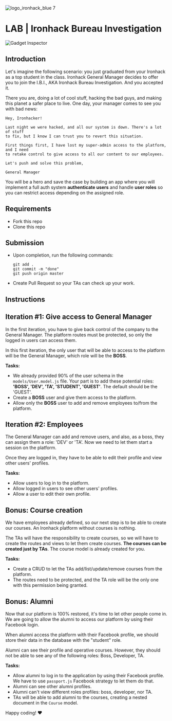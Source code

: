 ![logo_ironhack_blue 7](https://user-images.githubusercontent.com/23629340/40541063-a07a0a8a-601a-11e8-91b5-2f13e4e6b441.png)

# LAB | Ironhack Bureau Investigation

![Gadget Inspector](http://i.giphy.com/usZXhnivnVpEA.gif)

## Introduction

Let's imagine the following scenario: you just graduated from your Ironhack as a top student in the class. Ironhack General Manager decides to offer you to join the I.B.I., AKA Ironhack Bureau Investigation. And you accepted it.

There you are, doing a lot of cool stuff, hacking the bad guys, and making this planet a safer place to live. One day, your manager comes to see you with bad news:

```
Hey, Ironhacker!

Last night we were hacked, and all our system is down. There's a lot of stuff
to fix, but I know I can trust you to revert this situation.

First things first, I have lost my super-admin access to the platform, and I need
to retake control to give access to all our content to our employees.

Let's push and solve this problem,

General Manager
```

You will be a hero and save the case by building an app where you will implement a full auth system **authenticate users** and handle **user roles** so you can restrict access depending on the assigned role.

## Requirements

- Fork this repo
- Clone this repo

## Submission

- Upon completion, run the following commands:

  ```
  git add .
  git commit -m "done"
  git push origin master
  ```

- Create Pull Request so your TAs can check up your work.

## Instructions

## Iteration #1: Give access to General Manager

In the first iteration, you have to give back control of the company to the General Manager. The platform routes must be protected, so only the logged in users can access them.

In this first iteration, the only user that will be able to access to the platform will be the General Manager, which role will be the **BOSS**.

**Tasks:**

- We already provided 90% of the user schema in the `models/User.model.js` file. Your part is to add these potential roles: **'BOSS', 'DEV', 'TA', 'STUDENT', 'GUEST'**. The default should be the 'GUEST'.
- Create a **BOSS** user and give them access to the platform.
- Allow only the **BOSS** user to add and remove employees to/from the platform.

## Iteration #2: Employees

The General Manager can add and remove users, and also, as a boss, they can assign them a role: 'DEV' or 'TA'. Now we need to let them start a session on the platform.

Once they are logged in, they have to be able to edit their profile and view other users' profiles.

**Tasks:**

- Allow users to log in to the platform.
- Allow logged in users to see other users' profiles.
- Allow a user to edit their own profile.

## Bonus: Course creation

We have employees already defined, so our next step is to be able to create our courses. An Ironhack platform without courses is nothing.

The TAs will have the responsibility to create courses, so we will have to create the routes and views to let them create courses. **The courses can be created just by TAs**. The course model is already created for you.

**Tasks:**

- Create a CRUD to let the TAs add/list/update/remove courses from the platform.
- The routes need to be protected, and the TA role will be the only one with this permission being granted.

## Bonus: Alumni

Now that our platform is 100% restored, it's time to let other people come in. We are going to allow the alumni to access our platform by using their Facebook login.

When alumni access the platform with their Facebook profile, we should store their data in the database with the "student" role.

Alumni can see their profile and operative courses. However, they should not be able to see any of the following roles: Boss, Developer, TA.

**Tasks:**

- Allow alumni to log in to the application by using their Facebook profile. We have to use `passport.js` Facebook strategy to let them do that.
- Alumni can see other alumni profiles.
- Alumni can't view different roles profiles: boss, developer, nor TA.
- TAs will be able to add alumni to the courses, creating a nested document in the `Course` model.

Happy coding! :heart:
